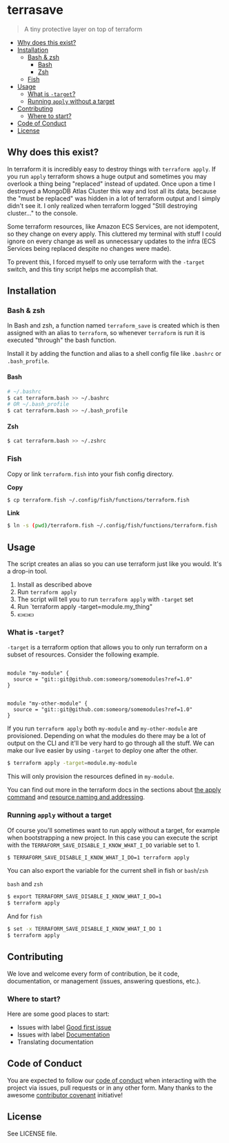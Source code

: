 # terrasave
>  A tiny protective layer on top of terraform

<!-- BEGIN mktoc -->
- [Why does this exist?](#why-does-this-exist)
- [Installation](#installation)
  - [Bash & zsh](#bash--zsh)
    - [Bash](#bash)
    - [Zsh](#zsh)
  - [Fish](#fish)
- [Usage](#usage)
  - [What is `-target`? ](#what-is--target)
  - [Running `apply` without a target](#running-apply-without-a-target)
- [Contributing](#contributing)
  - [Where to start?](#where-to-start)
- [Code of Conduct](#code-of-conduct)
- [License](#license)
<!-- END mktoc -->

## Why does this exist?

In terraform it is incredibly easy to destroy things with `terraform apply`. If you run `apply` terraform shows a huge output and sometimes you may overlook a thing being "replaced" instead of updated. Once upon a time I destroyed a MongoDB Atlas Cluster this way and lost all its data, because the "must be replaced" was hidden in a lot of terraform output and I simply didn't see it. I only realized when terraform logged "Still destroying cluster..." to the console.

Some terraform resources, like Amazon ECS Services, are not idempotent, so they change on every apply. This cluttered my terminal with stuff I could ignore on every change as well as unnecessary updates to the infra (ECS Services being replaced despite no changes were made).  

To prevent this, I forced myself to only use terraform with the `-target` switch, and this tiny script helps me accomplish that.

## Installation

### Bash & zsh

In Bash and zsh, a function named `terraform_save` is created which is then assigned with an alias to `terraform`, so whenever `terraform` is run it is executed "through" the bash function.

Install it by adding the function and alias to a shell config file like `.bashrc` or `.bash_profile`.

#### Bash
```bash
# ~/.bashrc
$ cat terraform.bash >> ~/.bashrc
# OR ~/.bash_profile
$ cat terraform.bash >> ~/.bash_profile
```

#### Zsh

```bash
$ cat terraform.bash >> ~/.zshrc
```

### Fish

Copy or link `terraform.fish` into your fish config directory.

**Copy**
```bash
$ cp terraform.fish ~/.config/fish/functions/terraform.fish
```

**Link**

```bash
$ ln -s (pwd)/terraform.fish ~/.config/fish/functions/terraform.fish
```

## Usage

The script creates an alias so you can use terraform just like you would. It's a drop-in tool. 

1. Install as described above
2. Run `terraform apply`
3. The script will tell you to run `terraform apply` with `-target` set
4. Run `terraform apply -target=module.my_thing" 
5. 💶💶💶

### What is `-target`? 

`-target` is a terraform option that allows you to only run terraform on a subset of resources. Consider the following example.

```hcl

module "my-module" {
  source = "git::git@github.com:someorg/somemodules?ref=1.0"
}


module "my-other-module" {
  source = "git::git@github.com:someorg/somemodules?ref=1.0"
}
```

If you run `terraform apply` both `my-module` and `my-other-module` are provisioned. Depending on what the modules do there may be a lot of output on the CLI and it'll be very hard to go through all the stuff. We can make our live easier by using `-target` to deploy one after the other.

```bash
$ terraform apply -target=module.my-module
```

This will only provision the resources defined in `my-module`.

You can find out more in the terraform docs in the sections about [the apply command](https://www.terraform.io/docs/commands/apply.html#target-resource) and [resource naming and addressing](https://www.terraform.io/docs/internals/resource-addressing.html).

### Running `apply` without a target

Of course you'll sometimes want to run apply without a target, for example when bootstrapping a new project. In this case you can execute the script with the `TERRAFORM_SAVE_DISABLE_I_KNOW_WHAT_I_DO` variable set to 1.


```bash
$ TERRAFORM_SAVE_DISABLE_I_KNOW_WHAT_I_DO=1 terraform apply
```

You can also export the variable for the current shell in fish or `bash`/`zsh`

`bash` and `zsh`

```bash
$ export TERRAFORM_SAVE_DISABLE_I_KNOW_WHAT_I_DO=1
$ terraform apply
```

And for `fish`

```bash
$ set -x TERRAFORM_SAVE_DISABLE_I_KNOW_WHAT_I_DO 1
$ terraform apply
```


## Contributing

We love and welcome every form of contribution, be it code, documentation, or management (issues, answering questions, etc.).

### Where to start?

Here are some good places to start:

* Issues with label [Good first issue](https://github.com/kevingimbel/terrasave/labels/good%20first%20issue)
* Issues with label [Documentation](https://github.com/kevingimbel/terrasave/labels/documentation)
* Translating documentation

## Code of Conduct

You are expected to follow our [code of conduct](https://github.com/kevingimbel/terrasave/blob/master/CODE_OF_CONDUCT.md) when interacting with the project via issues, pull requests or in any other form. Many thanks to the awesome [contributor covenant](https://www.contributor-covenant.org/) initiative!

## License

See LICENSE file.